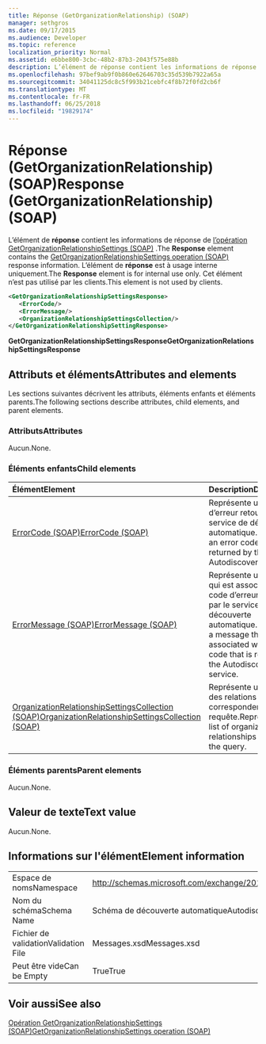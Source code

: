 ```yaml
---
title: Réponse (GetOrganizationRelationship) (SOAP)
manager: sethgros
ms.date: 09/17/2015
ms.audience: Developer
ms.topic: reference
localization_priority: Normal
ms.assetid: e6bbe800-3cbc-48b2-87b3-2043f575e88b
description: L’élément de réponse contient les informations de réponse de l’opération (SOAP) GetOrganizationRelationshipSettings. L’élément de réponse est à usage interne uniquement. Cet élément n’est pas utilisé par les clients.
ms.openlocfilehash: 97bef9ab9f0b860e62646703c35d539b7922a65a
ms.sourcegitcommit: 34041125dc8c5f993b21cebfc4f8b72f0fd2cb6f
ms.translationtype: MT
ms.contentlocale: fr-FR
ms.lasthandoff: 06/25/2018
ms.locfileid: "19829174"
---
```

# <a name="response-getorganizationrelationship-soap"></a><span data-ttu-id="3ef5d-105">Réponse (GetOrganizationRelationship) (SOAP)</span><span class="sxs-lookup"><span data-stu-id="3ef5d-105">Response (GetOrganizationRelationship) (SOAP)</span></span>

<span data-ttu-id="3ef5d-106">L’élément de **réponse** contient les informations de réponse de [l’opération GetOrganizationRelationshipSettings (SOAP)](getorganizationrelationshipsettings-operation-soap.md) .</span><span class="sxs-lookup"><span data-stu-id="3ef5d-106">The **Response** element contains the [GetOrganizationRelationshipSettings operation (SOAP)](getorganizationrelationshipsettings-operation-soap.md) response information.</span></span> <span data-ttu-id="3ef5d-107">L’élément de **réponse** est à usage interne uniquement.</span><span class="sxs-lookup"><span data-stu-id="3ef5d-107">The **Response** element is for internal use only.</span></span> <span data-ttu-id="3ef5d-108">Cet élément n’est pas utilisé par les clients.</span><span class="sxs-lookup"><span data-stu-id="3ef5d-108">This element is not used by clients.</span></span> 
  
```XML
<GetOrganizationRelationshipSettingsResponse>
   <ErrorCode/>
   <ErrorMessage/>
   <OrganizationRelationshipSettingsCollection/>
</GetOrganizationRelationshipSettingResponse>
```

 <span data-ttu-id="3ef5d-109">**GetOrganizationRelationshipSettingsResponse**</span><span class="sxs-lookup"><span data-stu-id="3ef5d-109">**GetOrganizationRelationshipSettingsResponse**</span></span>
## <a name="attributes-and-elements"></a><span data-ttu-id="3ef5d-110">Attributs et éléments</span><span class="sxs-lookup"><span data-stu-id="3ef5d-110">Attributes and elements</span></span>

<span data-ttu-id="3ef5d-111">Les sections suivantes décrivent les attributs, éléments enfants et éléments parents.</span><span class="sxs-lookup"><span data-stu-id="3ef5d-111">The following sections describe attributes, child elements, and parent elements.</span></span>
  
### <a name="attributes"></a><span data-ttu-id="3ef5d-112">Attributs</span><span class="sxs-lookup"><span data-stu-id="3ef5d-112">Attributes</span></span>

<span data-ttu-id="3ef5d-113">Aucun.</span><span class="sxs-lookup"><span data-stu-id="3ef5d-113">None.</span></span>
  
### <a name="child-elements"></a><span data-ttu-id="3ef5d-114">Éléments enfants</span><span class="sxs-lookup"><span data-stu-id="3ef5d-114">Child elements</span></span>

|<span data-ttu-id="3ef5d-115">**Élément**</span><span class="sxs-lookup"><span data-stu-id="3ef5d-115">**Element**</span></span>|<span data-ttu-id="3ef5d-116">**Description**</span><span class="sxs-lookup"><span data-stu-id="3ef5d-116">**Description**</span></span>|
|:-----|:-----|
|[<span data-ttu-id="3ef5d-117">ErrorCode (SOAP)</span><span class="sxs-lookup"><span data-stu-id="3ef5d-117">ErrorCode (SOAP)</span></span>](errorcode-soap.md) <br/> |<span data-ttu-id="3ef5d-118">Représente un code d’erreur retourné par le service de découverte automatique.</span><span class="sxs-lookup"><span data-stu-id="3ef5d-118">Represents an error code that is returned by the Autodiscover service.</span></span>  <br/> |
|[<span data-ttu-id="3ef5d-119">ErrorMessage (SOAP)</span><span class="sxs-lookup"><span data-stu-id="3ef5d-119">ErrorMessage (SOAP)</span></span>](errormessage-soap.md) <br/> |<span data-ttu-id="3ef5d-120">Représente un message qui est associé à un code d’erreur retourné par le service de découverte automatique.</span><span class="sxs-lookup"><span data-stu-id="3ef5d-120">Represents a message that is associated with an error code that is returned by the Autodiscover service.</span></span>  <br/> |
|[<span data-ttu-id="3ef5d-121">OrganizationRelationshipSettingsCollection (SOAP)</span><span class="sxs-lookup"><span data-stu-id="3ef5d-121">OrganizationRelationshipSettingsCollection (SOAP)</span></span>](organizationrelationshipsettingscollection-soap.md) <br/> |<span data-ttu-id="3ef5d-122">Représente une liste des relations qui correspondent à la requête.</span><span class="sxs-lookup"><span data-stu-id="3ef5d-122">Represents a list of organization relationships that match the query.</span></span>  <br/> |
   
### <a name="parent-elements"></a><span data-ttu-id="3ef5d-123">Éléments parents</span><span class="sxs-lookup"><span data-stu-id="3ef5d-123">Parent elements</span></span>

<span data-ttu-id="3ef5d-124">Aucun.</span><span class="sxs-lookup"><span data-stu-id="3ef5d-124">None.</span></span>
  
## <a name="text-value"></a><span data-ttu-id="3ef5d-125">Valeur de texte</span><span class="sxs-lookup"><span data-stu-id="3ef5d-125">Text value</span></span>

<span data-ttu-id="3ef5d-126">Aucun.</span><span class="sxs-lookup"><span data-stu-id="3ef5d-126">None.</span></span>
  
## <a name="element-information"></a><span data-ttu-id="3ef5d-127">Informations sur l'élément</span><span class="sxs-lookup"><span data-stu-id="3ef5d-127">Element information</span></span>

|||
|:-----|:-----|
|<span data-ttu-id="3ef5d-128">Espace de noms</span><span class="sxs-lookup"><span data-stu-id="3ef5d-128">Namespace</span></span>  <br/> |http://schemas.microsoft.com/exchange/2010/Autodiscover  <br/> |
|<span data-ttu-id="3ef5d-129">Nom du schéma</span><span class="sxs-lookup"><span data-stu-id="3ef5d-129">Schema Name</span></span>  <br/> |<span data-ttu-id="3ef5d-130">Schéma de découverte automatique</span><span class="sxs-lookup"><span data-stu-id="3ef5d-130">Autodiscover schema</span></span>  <br/> |
|<span data-ttu-id="3ef5d-131">Fichier de validation</span><span class="sxs-lookup"><span data-stu-id="3ef5d-131">Validation File</span></span>  <br/> |<span data-ttu-id="3ef5d-132">Messages.xsd</span><span class="sxs-lookup"><span data-stu-id="3ef5d-132">Messages.xsd</span></span>  <br/> |
|<span data-ttu-id="3ef5d-133">Peut être vide</span><span class="sxs-lookup"><span data-stu-id="3ef5d-133">Can be Empty</span></span>  <br/> |<span data-ttu-id="3ef5d-134">True</span><span class="sxs-lookup"><span data-stu-id="3ef5d-134">True</span></span>  <br/> |
   
## <a name="see-also"></a><span data-ttu-id="3ef5d-135">Voir aussi</span><span class="sxs-lookup"><span data-stu-id="3ef5d-135">See also</span></span>



[<span data-ttu-id="3ef5d-136">Opération GetOrganizationRelationshipSettings (SOAP)</span><span class="sxs-lookup"><span data-stu-id="3ef5d-136">GetOrganizationRelationshipSettings operation (SOAP)</span></span>](getorganizationrelationshipsettings-operation-soap.md)

